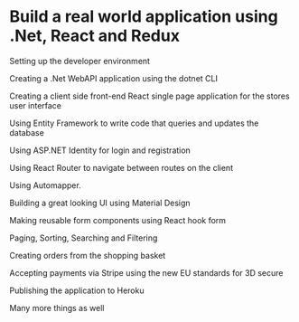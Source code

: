 # Build a real world application using .Net, React and Redux

Setting up the developer environment

Creating a .Net WebAPI application using the dotnet CLI

Creating a client side front-end React single page application for the stores user interface

Using Entity Framework to write code that queries and updates the database

Using ASP.NET Identity for login and registration

Using React Router to navigate between routes on the client

Using Automapper.

Building a great looking UI using Material Design

Making reusable form components using React hook form

Paging, Sorting, Searching and Filtering

Creating orders from the shopping basket

Accepting payments via Stripe using the new EU standards for 3D secure

Publishing the application to Heroku

Many more things as well
